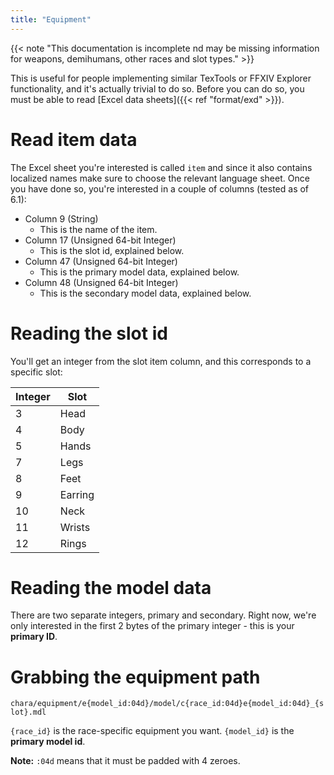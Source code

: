 ```yaml
---
title: "Equipment"
---
```


{{< note "This documentation is incomplete nd may be missing information for weapons, demihumans, other races and slot types." >}}

This is useful for people implementing similar TexTools or FFXIV Explorer functionality, and it's actually trivial to do so. Before you can do so, you must be able to read [Excel data sheets]({{< ref "format/exd" >}}).

# Read item data

The Excel sheet you're interested is called `item` and since it also contains localized names make sure to choose the relevant language sheet. Once you have done so, you're interested in a couple of columns (tested as of 6.1):

* Column 9 (String)
    * This is the name of the item.
* Column 17 (Unsigned 64-bit Integer)
    * This is the slot id, explained below.
* Column 47 (Unsigned 64-bit Integer)
    * This is the primary model data, explained below.
* Column 48 (Unsigned 64-bit Integer)
    * This is the secondary model data, explained below.

# Reading the slot id

You'll get an integer from the slot item column, and this corresponds to a specific slot:

| Integer | Slot    |
|---------|---------|
| 3       | Head    |
| 4       | Body    |
| 5       | Hands   |
| 7       | Legs    |
| 8       | Feet    |
| 9       | Earring |
| 10      | Neck    |
| 11      | Wrists  |
| 12      | Rings   |

# Reading the model data

There are two separate integers, primary and secondary. Right now, we're only interested in the first 2 bytes of the primary integer - this
is your **primary ID**.

# Grabbing the equipment path

`chara/equipment/e{model_id:04d}/model/c{race_id:04d}e{model_id:04d}_{slot}.mdl`

`{race_id}` is the race-specific equipment you want.
`{model_id}` is the **primary model id**.

**Note:** `:04d` means that it must be padded with 4 zeroes.
